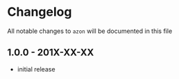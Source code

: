 # Changelog

All notable changes to `azon` will be documented in this file

## 1.0.0 - 201X-XX-XX

- initial release

